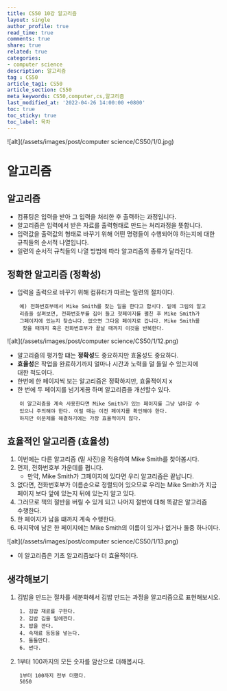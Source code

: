 ```yaml
---
title: CS50 10강 알고리즘
layout: single
author_profile: true
read_time: true
comments: true
share: true
related: true
categories:
- computer science
description: 알고리즘
tag : CS50
article_tag1: CS50
article_section: CS50
meta_keywords: CS50,computer,cs,알고리즘
last_modified_at: '2022-04-26 14:00:00 +0800'
toc: true
toc_sticky: true
toc_label: 목차
---
```


![alt](/assets/images/post/computer science/CS50/1/0.jpg)

알고리즘
=========

## 알고리즘

* 컴퓨팅은 입력을 받아 그 입력을 처리한 후 출력하는 과정입니다.
* 알고리즘은 입력에서 받은 자료를 출력형태로 만드는 처리과정을 뜻합니다.
* 입력값을 출력값의 형태로 바꾸기 위해 어떤 명령들이 수행되어야 하는지에 대한  
  규칙들의 순서적 나열입니다.
* 일련의 순서적 규칙들의 나열 방법에 따라 알고리즘의 종류가 달라진다.

## 정확한 알고리즘 (정확성)

* 입력을 출력으로 바꾸기 위해 컴퓨터가 따르는 일련의 절차이다.

```
    예) 전화번호부에서 Mike Smith를 찾는 일을 한다고 합시다. 밑에 그림의 알고
    리즘을 살펴보면, 전화번호부를 집어 들고 첫페이지를 펼친 후 Mike Smith가  
    그페이지에 있는지 찾습니다. 없으면 그다음 페이지로 갑니다. Mike Smith를
     찾을 때까지 혹은 전화번호부가 끝날 때까지 이것을 반복한다.
```

![alt](/assets/images/post/computer science/CS50/1/12.png)

* 알고리즘의 평가할 떄는 **정확성**도 중요하지만 효율성도 중요하다.
* **효율성**은 작업을 완료하기까지 얼마나 시간과 노력을 덜 들일 수 있는지에  
  대한 척도이다. 
* 한번에 한 페이지씩 보는 알고리즘은 정확하지만, 효율적이지 x
* 한 번에 두 페이지를 넘기게끔 하며 알고리즘을 개선할수 있다.

```
    이 알고리즘을 계속 사용한다면 Mike Smith가 있는 페이지를 그냥 넘어갈 수
    있으니 주의해야 한다. 이럴 때는 이전 페이지를 확인해야 한다.
    하지만 이문제를 해결하기에는 가장 효율적이지 않다.
```

## 효율적인 알고리즘 (효율성)

1. 이번에는 다른 알고리즘 (밑 사진)을 적용하여 Mike Smith를 찾아봅시다.
2. 먼저, 전화번호부 가운데를 폅니다.
    * 만약, Mike Smith가 그페이지에 있다면 우리 알고리즘은 끝납니다.
3. 없다면, 전화번호부가 이름순으로 정렬되어 있으므로 우리는 Mike Smith가 지금  
  페이지 보다 앞에 있는지 뒤에 있는지 알고 있다.
4. 그러므로 책의 절반을 버릴 수 있게 되고 나머지 절반에 대해 똑같은 알고리즘  
  수행한다.
5. 한 페이지가 남을 떄까지 계속 수행한다. 
6. 마지막에 남은 한 페이지에는 Mike Smith의 이름이 있거나 없거나 둘중 하나이다.

![alt](/assets/images/post/computer science/CS50/1/13.png)

* 이 알고리즘은 기초 알고리즘보다 더 효율적이다.

## 생각해보기

1. 김밥을 만드는 절차를 세분화해서 김밥 만드는 과정을 알고리즘으로 표현해보시오.

```
    1. 김밥 재료를 구한다.
    2. 김밥 김을 밑에깐다.
    3. 밥을 깐다.
    4. 속재료 등등을 넣는다.
    5. 돌돌만다.
    6. 썬다.
```

2. 1부터 100까지의 모든 숫자를 암산으로 더해봅시다.

```
    1부터 100까지 전부 더했다.
    5050
```
